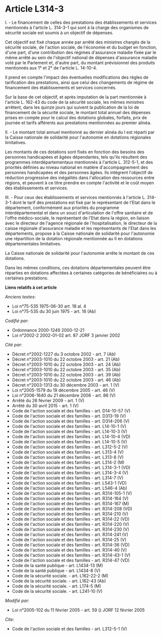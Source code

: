 # Article L314-3

I. - Le financement de celles des prestations des établissements et services mentionnés à l'article L. 314-3-1 qui sont à la
charge des organismes de sécurité sociale est soumis à un objectif de dépenses.

Cet objectif est fixé chaque année par arrêté des ministres chargés de la sécurité sociale, de l'action sociale, de
l'économie et du budget en fonction, d'une part, d'une contribution des régimes d'assurance maladie fixée par le même arrêté
au sein de l'objectif national de dépenses d'assurance maladie voté par le Parlement et, d'autre part, du montant
prévisionnel des produits mentionnés aux 1° et 2° de l'article L. 14-10-4.

Il prend en compte l'impact des éventuelles modifications des règles de tarification des prestations, ainsi que celui des
changements de régime de financement des établissements et services concernés.

Sur la base de cet objectif, et après imputation de la part mentionnée à l'article L. 162-43 du code de la sécurité sociale,
les mêmes ministres arrêtent, dans les quinze jours qui suivent la publication de la loi de financement de la sécurité
sociale, le montant total annuel des dépenses prises en compte pour le calcul des dotations globales, forfaits, prix de
journée et tarifs afférents aux prestations mentionnées au premier alinéa.

II. - Le montant total annuel mentionné au dernier alinéa du I est réparti par la Caisse nationale de solidarité pour
l'autonomie en dotations régionales limitatives.

Les montants de ces dotations sont fixés en fonction des besoins des personnes handicapées et âgées dépendantes, tels qu'ils
résultent des programmes interdépartementaux mentionnés à l'article L. 312-5-1, et des priorités définies au niveau national
en matière d'accompagnement des personnes handicapées et des personnes âgées. Ils intègrent l'objectif de réduction
progressive des inégalités dans l'allocation des ressources entre régions, et peuvent à ce titre prendre en compte l'activité
et le coût moyen des établissements et services.

III. - Pour ceux des établissements et services mentionnés à l'article L. 314-3-1 dont le tarif des prestations est fixé par
le représentant de l'Etat dans le département, conformément aux priorités du programme interdépartemental et dans un souci
d'articulation de l'offre sanitaire et de l'offre médico-sociale, le représentant de l'Etat dans la région, en liaison avec
le directeur de l'agence régionale de l'hospitalisation, le directeur de la caisse régionale d'assurance maladie et les
représentants de l'Etat dans les départements, propose à la Caisse nationale de solidarité pour l'autonomie une répartition
de la dotation régionale mentionnée au II en dotations départementales limitatives.

La Caisse nationale de solidarité pour l'autonomie arrête le montant de ces dotations.

Dans les mêmes conditions, ces dotations départementales peuvent être réparties en dotations affectées à certaines catégories
de bénéficiaires ou à certaines prestations.

**Liens relatifs à cet article**

_Anciens textes_:

  - Loi n°75-535 1975-06-30 art. 18 al. 4
  - Loi n°75-535 du 30 juin 1975 - art. 18 (Ab)

_Codifié par_:

  - Ordonnance 2000-1249 2000-12-21
  - Loi n°2002-2 2002-01-02 art. 87 JORF 3 janvier 2002

_Cité par_:

  - Décret n°2002-1227 du 3 octobre 2002 - art. 7 (Ab)
  - Décret n°2003-1010 du 22 octobre 2003 - art. 21 (Ab)
  - Décret n°2003-1010 du 22 octobre 2003 - art. 24 (Ab)
  - Décret n°2003-1010 du 22 octobre 2003 - art. 35 (Ab)
  - Décret n°2003-1010 du 22 octobre 2003 - art. 39 (Ab)
  - Décret n°2003-1010 du 22 octobre 2003 - art. 46 (Ab)
  - Décret n°2003-1313 du 30 décembre 2003 - art. 1 (V)
  - Loi n°2005-1579 du 19 décembre 2005 - art. 46 (V)
  - Loi n°2006-1640 du 21 décembre 2006 - art. 86 (V)
  - Arrêté du 26 février 2009 - art. 1 (V)
  - Arrêté du 30 avril 2015 - art. 1 (V)
  - Code de l'action sociale et des familles - art. D14-10-57 (V)
  - Code de l'action sociale et des familles - art. D313-19 (V)
  - Code de l'action sociale et des familles - art. D314-206 (V)
  - Code de l'action sociale et des familles - art. L14-10-1 (V)
  - Code de l'action sociale et des familles - art. L14-10-3 (V)
  - Code de l'action sociale et des familles - art. L14-10-4 (VD)
  - Code de l'action sociale et des familles - art. L14-10-5 (V)
  - Code de l'action sociale et des familles - art. L312-5-2 (V)
  - Code de l'action sociale et des familles - art. L313-4 (V)
  - Code de l'action sociale et des familles - art. L313-8 (V)
  - Code de l'action sociale et des familles - art. L314-2 (M)
  - Code de l'action sociale et des familles - art. L314-3-1 (VD)
  - Code de l'action sociale et des familles - art. L314-3-4 (V)
  - Code de l'action sociale et des familles - art. L314-7 (V)
  - Code de l'action sociale et des familles - art. L543-1 (VD)
  - Code de l'action sociale et des familles - art. L546-4 (Ab)
  - Code de l'action sociale et des familles - art. R314-105-1 (V)
  - Code de l'action sociale et des familles - art. R314-164 (V)
  - Code de l'action sociale et des familles - art. R314-167 (M)
  - Code de l'action sociale et des familles - art. R314-208 (VD)
  - Code de l'action sociale et des familles - art. R314-210 (V)
  - Code de l'action sociale et des familles - art. R314-22 (VD)
  - Code de l'action sociale et des familles - art. R314-220 (V)
  - Code de l'action sociale et des familles - art. R314-230 (V)
  - Code de l'action sociale et des familles - art. R314-241 (V)
  - Code de l'action sociale et des familles - art. R314-25 (V)
  - Code de l'action sociale et des familles - art. R314-36 (VD)
  - Code de l'action sociale et des familles - art. R314-40 (V)
  - Code de l'action sociale et des familles - art. R314-43-1 (V)
  - Code de l'action sociale et des familles - art. R314-47 (VD)
  - Code de la santé publique - art. L1434-13 (M)
  - Code de la santé publique - art. L1434-8 (V)
  - Code de la sécurité sociale. - art. L162-22-2 (M)
  - Code de la sécurité sociale. - art. L162-43 (Ab)
  - Code de la sécurité sociale. - art. L174-5 (M)
  - Code de la sécurité sociale. - art. L241-10 (V)

_Modifié par_:

  - Loi n°2005-102 du 11 février 2005 - art. 59 () JORF 12 février 2005

_Cite_:

  - Code de l'action sociale et des familles - art. L312-5-1 (V)
